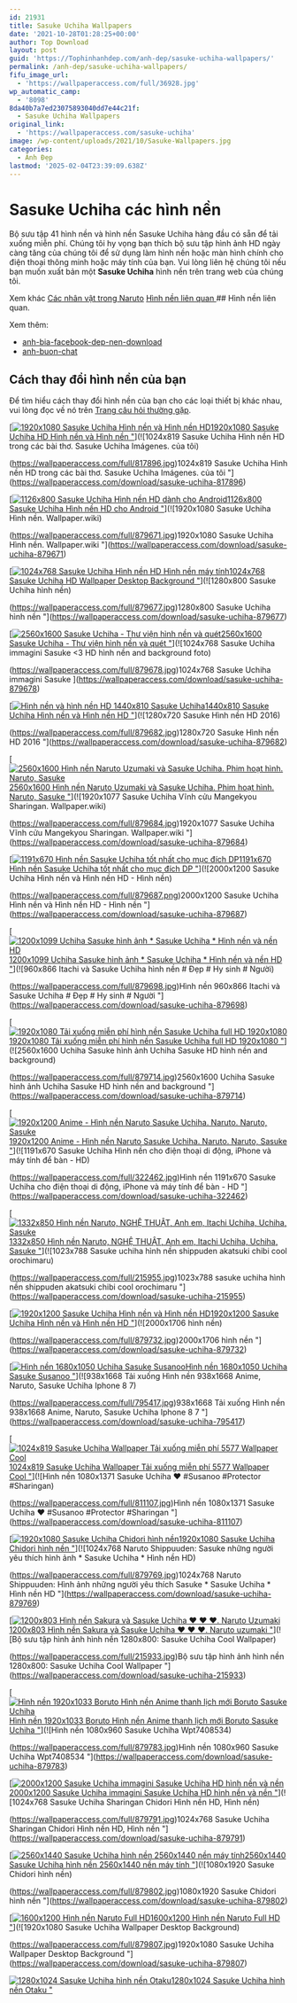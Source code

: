 ```yaml
---
id: 21931
title: Sasuke Uchiha Wallpapers
date: '2021-10-28T01:28:25+00:00'
author: Top Download
layout: post
guid: 'https://Tophinhanhdep.com/anh-dep/sasuke-uchiha-wallpapers/'
permalink: /anh-dep/sasuke-uchiha-wallpapers/
fifu_image_url:
  - 'https://wallpaperaccess.com/full/36928.jpg'
wp_automatic_camp:
  - '8098'
8da40b7a7ed23075893040dd7e44c21f:
  - Sasuke Uchiha Wallpapers
original_link:
  - 'https://wallpaperaccess.com/sasuke-uchiha'
image: /wp-content/uploads/2021/10/Sasuke-Wallpapers.jpg
categories:
  - Ảnh Đẹp
lastmod: '2025-02-04T23:39:09.638Z'
---
```

# Sasuke Uchiha các hình nền

Bộ sưu tập 41 hình nền và hình nền Sasuke Uchiha hàng đầu có sẵn để tải xuống miễn phí. Chúng tôi hy vọng bạn thích bộ sưu tập hình ảnh HD ngày càng tăng của chúng tôi để sử dụng làm hình nền hoặc màn hình chính cho điện thoại thông minh hoặc máy tính của bạn. Vui lòng liên hệ chúng tôi nếu bạn muốn xuất bản một **Sasuke Uchiha** hình nền trên trang web của chúng tôi.

Xem khác [Các nhân vật trong Naruto](https://wallpaperaccess.com/list/naruto-characters) [Hình nền liên quan ](#related) ## Hình nền liên quan.

   
 Xem thêm:

   
- [anh-bia-facebook-dep-nen-download](https://tophinhanhdep.com/anh-bia/anh-bia-facebook-dep-nen-download/)
- [anh-buon-chat](https://tophinhanhdep.com/hinh-anh-buon/anh-buon-chat/)

## Cách thay đổi hình nền của bạn

Để tìm hiểu cách thay đổi hình nền của bạn cho các loại thiết bị khác nhau, vui lòng đọc về nó trên [Trang câu hỏi thường gặp](https://tophinhanhdep.com/faq/).

  
[[![1920x1080 Sasuke Uchiha Hình nền và Hình nền HD](https://wallpaperaccess.com/full/36928.jpg)1920x1080 Sasuke Uchiha HD Hình nền và Hình nền "](https://wallpaperaccess.com/download/sasuke-uchiha-36928)](![1024x819 Sasuke Uchiha Hình nền HD trong các bài thơ.  Sasuke Uchiha Imágenes.  của tôi)

(https://wallpaperaccess.com/full/817896.jpg)1024x819 Sasuke Uchiha Hình nền HD trong các bài thơ. Sasuke Uchiha Imágenes. của tôi "](https://wallpaperaccess.com/download/sasuke-uchiha-817896)

[[![1126x800 Sasuke Uchiha Hình nền HD dành cho Android](https://wallpaperaccess.com/full/879670.jpg)1126x800 Sasuke Uchiha Hình nền HD cho Android "](https://wallpaperaccess.com/download/sasuke-uchiha-879670)](![1920x1080 Sasuke Uchiha Hình nền.  Wallpaper.wiki)

(https://wallpaperaccess.com/full/879671.jpg)1920x1080 Sasuke Uchiha Hình nền. Wallpaper.wiki "](https://wallpaperaccess.com/download/sasuke-uchiha-879671)

[[![1024x768 Sasuke Uchiha Hình nền HD Hình nền máy tính](https://wallpaperaccess.com/full/879673.jpg)1024x768 Sasuke Uchiha HD Wallpaper Desktop Background "](https://wallpaperaccess.com/download/sasuke-uchiha-879673)](![1280x800 Sasuke Uchiha hình nền)

(https://wallpaperaccess.com/full/879677.jpg)1280x800 Sasuke Uchiha hình nền "](https://wallpaperaccess.com/download/sasuke-uchiha-879677)

[[![2560x1600 Sasuke Uchiha - Thư viện hình nền và quét](https://wallpaperaccess.com/full/215968.jpg)2560x1600 Sasuke Uchiha - Thư viện hình nền và quét "](https://wallpaperaccess.com/download/sasuke-uchiha-215968)](![1024x768 Sasuke Uchiha immagini Sasuke <3 HD hình nền and background foto)

(https://wallpaperaccess.com/full/879678.jpg)1024x768 Sasuke Uchiha immagini Sasuke ](https://wallpaperaccess.com/download/sasuke-uchiha-879678)

[[![Hình nền và hình nền HD 1440x810 Sasuke Uchiha](https://wallpaperaccess.com/full/215996.jpg)1440x810 Sasuke Uchiha Hình nền và Hình nền HD "](https://wallpaperaccess.com/download/sasuke-uchiha-215996)](![1280x720 Sasuke Hình nền HD 2016)

(https://wallpaperaccess.com/full/879682.jpg)1280x720 Sasuke Hình nền HD 2016 "](https://wallpaperaccess.com/download/sasuke-uchiha-879682)

[[![2560x1600 Hình nền Naruto Uzumaki và Sasuke Uchiha.  Phim hoạt hình.  Naruto, Sasuke](https://wallpaperaccess.com/full/472686.jpg)2560x1600 Hình nền Naruto Uzumaki và Sasuke Uchiha. Phim hoạt hình. Naruto, Sasuke "](https://wallpaperaccess.com/download/sasuke-uchiha-472686)](![1920x1077 Sasuke Uchiha Vĩnh cửu Mangekyou Sharingan.  Wallpaper.wiki)

(https://wallpaperaccess.com/full/879684.jpg)1920x1077 Sasuke Uchiha Vĩnh cửu Mangekyou Sharingan. Wallpaper.wiki "](https://wallpaperaccess.com/download/sasuke-uchiha-879684)

[[![1191x670 Hình nền Sasuke Uchiha tốt nhất cho mục đích DP](https://wallpaperaccess.com/full/879686.jpg)1191x670 Hình nền Sasuke Uchiha tốt nhất cho mục đích DP "](https://wallpaperaccess.com/download/sasuke-uchiha-879686)](![2000x1200 Sasuke Uchiha Hình nền và Hình nền HD - Hình nền)

(https://wallpaperaccess.com/full/879687.png)2000x1200 Sasuke Uchiha Hình nền và Hình nền HD - Hình nền "](https://wallpaperaccess.com/download/sasuke-uchiha-879687)

[[![1200x1099 Uchiha Sasuke hình ảnh * Sasuke Uchiha * Hình nền và nền HD](https://wallpaperaccess.com/full/879694.png)1200x1099 Uchiha Sasuke hình ảnh \* Sasuke Uchiha \* Hình nền và nền HD "](https://wallpaperaccess.com/download/sasuke-uchiha-879694)](![960x866 Itachi và Sasuke Uchiha hình nền # Đẹp # Hy sinh # Người)

(https://wallpaperaccess.com/full/879698.jpg)Hình nền 960x866 Itachi và Sasuke Uchiha # Đẹp # Hy sinh # Người "](https://wallpaperaccess.com/download/sasuke-uchiha-879698)

[[![1920x1080 Tải xuống miễn phí hình nền Sasuke Uchiha full HD 1920x1080](https://wallpaperaccess.com/full/879702.jpg)1920x1080 Tải xuống miễn phí hình nền Sasuke Uchiha full HD 1920x1080 "](https://wallpaperaccess.com/download/sasuke-uchiha-879702)](![2560x1600 Uchiha Sasuke hình ảnh Uchiha Sasuke HD hình nền and background)

(https://wallpaperaccess.com/full/879714.jpg)2560x1600 Uchiha Sasuke hình ảnh Uchiha Sasuke HD hình nền and background "](https://wallpaperaccess.com/download/sasuke-uchiha-879714)

[[![1920x1200 Anime - Hình nền Naruto Sasuke Uchiha.  Naruto.  Naruto, Sasuke](https://wallpaperaccess.com/full/799254.jpg)1920x1200 Anime - Hình nền Naruto Sasuke Uchiha. Naruto. Naruto, Sasuke "](https://wallpaperaccess.com/download/sasuke-uchiha-799254)](![1191x670 Sasuke Uchiha Hình nền cho điện thoại di động, iPhone và máy tính để bàn - HD)

(https://wallpaperaccess.com/full/322462.jpg)Hình nền 1191x670 Sasuke Uchiha cho điện thoại di động, iPhone và máy tính để bàn - HD "](https://wallpaperaccess.com/download/sasuke-uchiha-322462)

[[![1332x850 Hình nền Naruto, NGHỆ THUẬT, Anh em, Itachi Uchiha, Uchiha, Sasuke](https://wallpaperaccess.com/full/879722.jpg)1332x850 Hình nền Naruto, NGHỆ THUẬT, Anh em, Itachi Uchiha, Uchiha, Sasuke "](https://wallpaperaccess.com/download/sasuke-uchiha-879722)](![1023x788 Sasuke uchiha hình nền shippuden akatsuki chibi cool orochimaru)

(https://wallpaperaccess.com/full/215955.jpg)1023x788 sasuke uchiha hình nền shippuden akatsuki chibi cool orochimaru "](https://wallpaperaccess.com/download/sasuke-uchiha-215955)

[[![1920x1200 Sasuke Uchiha Hình nền và Hình nền HD](https://wallpaperaccess.com/full/8006.jpg)1920x1200 Sasuke Uchiha Hình nền và Hình nền HD "](https://wallpaperaccess.com/download/sasuke-uchiha-8006)](![2000x1706 hình nền)

(https://wallpaperaccess.com/full/879732.jpg)2000x1706 hình nền "](https://wallpaperaccess.com/download/sasuke-uchiha-879732)

[[![Hình nền 1680x1050 Uchiha Sasuke Susanoo](https://wallpaperaccess.com/full/819181.jpg)Hình nền 1680x1050 Uchiha Sasuke Susanoo "](https://wallpaperaccess.com/download/sasuke-uchiha-819181)](![938x1668 Tải xuống Hình nền 938x1668 Anime, Naruto, Sasuke Uchiha Iphone 8 7)

(https://wallpaperaccess.com/full/795417.jpg)938x1668 Tải xuống Hình nền 938x1668 Anime, Naruto, Sasuke Uchiha Iphone 8 7 "](https://wallpaperaccess.com/download/sasuke-uchiha-795417)

[[![1024x819 Sasuke Uchiha Wallpaper Tải xuống miễn phí 5577 Wallpaper Cool](https://wallpaperaccess.com/full/322486.gif)1024x819 Sasuke Uchiha Wallpaper Tải xuống miễn phí 5577 Wallpaper Cool "](https://wallpaperaccess.com/download/sasuke-uchiha-322486)](![Hình nền 1080x1371 Sasuke Uchiha ❤ #Susanoo #Protector #Sharingan)

(https://wallpaperaccess.com/full/811107.jpg)Hình nền 1080x1371 Sasuke Uchiha ❤ #Susanoo #Protector #Sharingan "](https://wallpaperaccess.com/download/sasuke-uchiha-811107)

[[![1920x1080 Sasuke Uchiha Chidori hình nền](https://wallpaperaccess.com/full/879765.jpg)1920x1080 Sasuke Uchiha Chidori hình nền "](https://wallpaperaccess.com/download/sasuke-uchiha-879765)](![1024x768 Naruto Shippuuden: Sasuke những người yêu thích hình ảnh * Sasuke Uchiha * Hình nền HD)

(https://wallpaperaccess.com/full/879769.jpg)1024x768 Naruto Shippuuden: Hình ảnh những người yêu thích Sasuke \* Sasuke Uchiha \* Hình nền HD "](https://wallpaperaccess.com/download/sasuke-uchiha-879769)

[[![1200x803 Hình nền Sakura và Sasuke Uchiha ❤ ❤ ❤.  Naruto Uzumaki](https://wallpaperaccess.com/full/879772.jpg)1200x803 Hình nền Sakura và Sasuke Uchiha ❤ ❤ ❤. Naruto uzumaki "](https://wallpaperaccess.com/download/sasuke-uchiha-879772)](![Bộ sưu tập hình ảnh hình nền 1280x800: Sasuke Uchiha Cool Wallpaper)

(https://wallpaperaccess.com/full/215933.jpg)Bộ sưu tập hình ảnh hình nền 1280x800: Sasuke Uchiha Cool Wallpaper "](https://wallpaperaccess.com/download/sasuke-uchiha-215933)

[[![Hình nền 1920x1033 Boruto Hình nền Anime thanh lịch mới Boruto Sasuke Uchiha](https://wallpaperaccess.com/full/879774.jpg)Hình nền 1920x1033 Boruto Hình nền Anime thanh lịch mới Boruto Sasuke Uchiha "](https://wallpaperaccess.com/download/sasuke-uchiha-879774)](![Hình nền 1080x960 Sasuke Uchiha Wpt7408534)

(https://wallpaperaccess.com/full/879783.jpg)Hình nền 1080x960 Sasuke Uchiha Wpt7408534 "](https://wallpaperaccess.com/download/sasuke-uchiha-879783)

[[![2000x1200 Sasuke Uchiha immagini Sasuke Uchiha HD hình nền và nền](https://wallpaperaccess.com/full/879787.jpg)2000x1200 Sasuke Uchiha immagini Sasuke Uchiha HD hình nền và nền "](https://wallpaperaccess.com/download/sasuke-uchiha-879787)](![1024x768 Sasuke Uchiha Sharingan Chidori Hình nền HD, Hình nền)

(https://wallpaperaccess.com/full/879791.jpg)1024x768 Sasuke Uchiha Sharingan Chidori Hình nền HD, Hình nền "](https://wallpaperaccess.com/download/sasuke-uchiha-879791)

[[![2560x1440 Sasuke Uchiha hình nền 2560x1440 nền máy tính](https://wallpaperaccess.com/full/879792.jpg)2560x1440 Sasuke Uchiha hình nền 2560x1440 nền máy tính "](https://wallpaperaccess.com/download/sasuke-uchiha-879792)](![1080x1920 Sasuke Chidori hình nền)

(https://wallpaperaccess.com/full/879802.jpg)1080x1920 Sasuke Chidori hình nền "](https://wallpaperaccess.com/download/sasuke-uchiha-879802)

[[![1600x1200 Hình nền Naruto Full HD](https://wallpaperaccess.com/full/879804.jpg)1600x1200 Hình nền Naruto Full HD "](https://wallpaperaccess.com/download/sasuke-uchiha-879804)](![1920x1080 Sasuke Uchiha Wallpaper Desktop Background)

(https://wallpaperaccess.com/full/879807.jpg)1920x1080 Sasuke Uchiha Wallpaper Desktop Background "](https://wallpaperaccess.com/download/sasuke-uchiha-879807)

[![1280x1024 Sasuke Uchiha hình nền Otaku](https://wallpaperaccess.com/full/879816.jpg)1280x1024 Sasuke Uchiha hình nền Otaku "](https://wallpaperaccess.com/download/sasuke-uchiha-879816)
